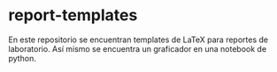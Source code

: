 # report-templates
En este repositorio se encuentran templates de LaTeX para reportes de laboratorio. Así mismo se encuentra un graficador en una notebook de python.
